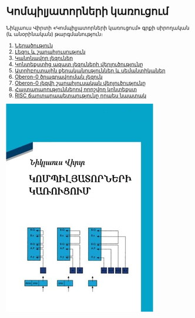 Կոմպիլյատորների կառուցում
=========================

Նիկլաուս Վիրտի «Կոմպիլյատորների կառուցում» գրքի սիրողական (և անօրինական) թարգմանություն։

1. [Ներածություն](chapter-01.md)
2. [Լեզու և շարահյուսություն](chapter-02.md)
3. [Կանոնավոր լեզուներ](chapter-03.md)
4. [Կոնտեքստից ազատ լեզուների վերլուծությունը](chapter-04.md)
5. [Ատրիբուտային քերականություններ և սեմանտիկաներ](chapter-05.md)
6. [Oberon-0 ծրագրավորման լեզուն](chapter-06.md)
7. [Oberon-0 լեզվի շարահյուսական վերլուծությունը](chapter-07.md)
8. [Հայտարարություններով որոշվող կոնտեքստ](chapter-08.md)
9. [RISC ճարտարապետպությունը որպես նպատակ](chapter-09.md)

![Շապիկ](compiler-construction-niklaus-wirth.png)

